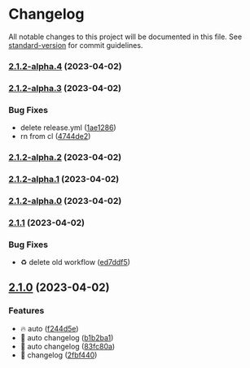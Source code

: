 # Changelog

All notable changes to this project will be documented in this file. See [standard-version](https://github.com/conventional-changelog/standard-version) for commit guidelines.

### [2.1.2-alpha.4](https://github.com/dewiweb/MCxOSCnext/compare/v2.1.2-alpha.3...v2.1.2-alpha.4) (2023-04-02)

### [2.1.2-alpha.3](https://github.com/dewiweb/MCxOSCnext/compare/v2.1.2-alpha.2...v2.1.2-alpha.3) (2023-04-02)


### Bug Fixes

* delete release.yml ([1ae1286](https://github.com/dewiweb/MCxOSCnext/commit/1ae128671819d8229293838e0b08c1cb734e5c36))
* rn from cl ([4744de2](https://github.com/dewiweb/MCxOSCnext/commit/4744de213b52f2cbb59190c3cb3048dcbed53b21))

### [2.1.2-alpha.2](https://github.com/dewiweb/MCxOSCnext/compare/v2.1.2-alpha.1...v2.1.2-alpha.2) (2023-04-02)

### [2.1.2-alpha.1](https://github.com/dewiweb/MCxOSCnext/compare/v2.1.2-alpha.0...v2.1.2-alpha.1) (2023-04-02)

### [2.1.2-alpha.0](https://github.com/dewiweb/MCxOSCnext/compare/v2.1.1...v2.1.2-alpha.0) (2023-04-02)

### [2.1.1](https://github.com/dewiweb/MCxOSCnext/compare/v2.1.0...v2.1.1) (2023-04-02)


### Bug Fixes

* :recycle: delete old workflow ([ed7ddf5](https://github.com/dewiweb/MCxOSCnext/commit/ed7ddf5ea021e5288fb592feaf9e14557daabc8e))

## [2.1.0](https://github.com/dewiweb/MCxOSCnext/compare/v2.1.0-beta.7...v2.1.0) (2023-04-02)


### Features

* :fire: auto ([f244d5e](https://github.com/dewiweb/MCxOSCnext/commit/f244d5ec5176abb1cfb32cc74b01072017347500))
* :rocket: auto changelog ([b1b2ba1](https://github.com/dewiweb/MCxOSCnext/commit/b1b2ba15a1d39c5c7c68c849301b860ae8076ff1))
* :rocket: auto changelog ([83fc80a](https://github.com/dewiweb/MCxOSCnext/commit/83fc80ad6c696438eee29c6b6a9cb393b66650fb))
* :rocket: changelog ([2fbf440](https://github.com/dewiweb/MCxOSCnext/commit/2fbf440a3ce8355caeebc010084d34e412d229a0))
